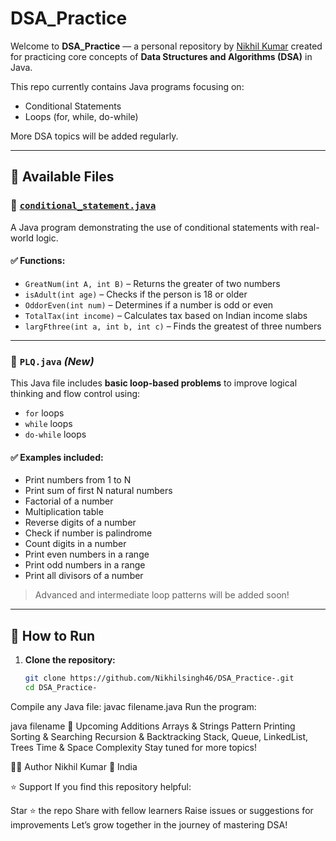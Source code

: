 # DSA_Practice

Welcome to **DSA_Practice** — a personal repository by [Nikhil Kumar](https://github.com/Nikhilsingh46) created for practicing core concepts of **Data Structures and Algorithms (DSA)** in Java.

This repo currently contains Java programs focusing on:
- Conditional Statements
- Loops (for, while, do-while)

More DSA topics will be added regularly.

---

## 📄 Available Files

### 🔸 [`conditional_statement.java`](https://github.com/Nikhilsingh46/DSA_Practice-/blob/main/conditional_statement.java)

A Java program demonstrating the use of conditional statements with real-world logic.

#### ✅ Functions:
- `GreatNum(int A, int B)` – Returns the greater of two numbers
- `isAdult(int age)` – Checks if the person is 18 or older
- `OddorEven(int num)` – Determines if a number is odd or even
- `TotalTax(int income)` – Calculates tax based on Indian income slabs
- `largFthree(int a, int b, int c)` – Finds the greatest of three numbers

---

### 🔸 `PLQ.java` *(New)*

This Java file includes **basic loop-based problems** to improve logical thinking and flow control using:
- `for` loops
- `while` loops
- `do-while` loops

#### ✅ Examples included:
- Print numbers from 1 to N
- Print sum of first N natural numbers
- Factorial of a number
- Multiplication table
- Reverse digits of a number
- Check if number is palindrome
- Count digits in a number
- Print even numbers in a range
- Print odd numbers in a range
- Print all divisors of a number

> Advanced and intermediate loop patterns will be added soon!

---

## 🧪 How to Run

1. **Clone the repository:**
   ```bash
   git clone https://github.com/Nikhilsingh46/DSA_Practice-.git
   cd DSA_Practice-
Compile any Java file:
javac filename.java
Run the program:

java filename
📌 Upcoming Additions
Arrays & Strings
Pattern Printing
Sorting & Searching
Recursion & Backtracking
Stack, Queue, LinkedList, Trees
Time & Space Complexity
Stay tuned for more topics!

🙋‍♂️ Author
Nikhil Kumar
📍 India

⭐ Support
If you find this repository helpful:

Star ⭐ the repo
Share with fellow learners
Raise issues or suggestions for improvements
Let’s grow together in the journey of mastering DSA!

